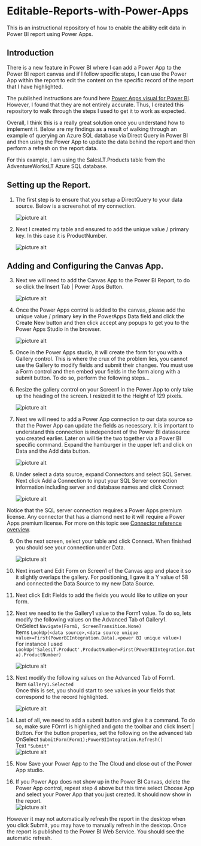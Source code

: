# Editable-Reports-with-Power-Apps
This is an instructional repository of how to enable the ability edit data in Power BI report using Power Apps.  

## Introduction
There is a new feature in Power BI where I can add a Power App to the Power BI report canvas and if I follow specific steps, I can use the Power App within the report to edit the content on the specific record of the report that I have highlighted. 

The published instructions are found here [Power Apps visual for Power BI](https://docs.microsoft.com/en-us/power-apps/maker/canvas-apps/powerapps-custom-visual).   However, I found that they are not entirely accurate.  Thus, I created this repository to walk through the steps I used to get it to work as expected.

Overall, I think this is a really great solution once you understand how to implement it.  Below are my findings as a result of walking through an example of querying an Azure SQL database via Direct Query in Power BI and then using the Power App to update the data behind the report and then perform a refresh on the report data.

For this example, I am using the SalesLT.Products table from the AdventureWorksLT Azure SQL database.

## Setting up the Report.

1. The first step is to ensure that you setup a DirectQuery to your data source. Below is a screenshot of my connection.

    ![picture alt](/images/Direct%20Query%20Connection.gif)

2. Next I created my table and ensured to add the unique value / primary key.  In this case it is ProductNumber.

    ![picture alt](/images/Power%20BI%20Table.gif)

## Adding and Configuring the Canvas App.

3. Next we will need to add the Canvas App to the Power BI Report, to do so click the Insert Tab | Power Apps Button.

    ![picture alt](/images/Insert%20Power%20Apps.gif)

4. Once the Power Apps control is added to the canvas, please add the unique value / primary key in the PowerApps Data field and click the Create New button and then click accept any popups to get you to the Power Apps Studio in the browser.

    ![picture alt](/images/PowerApps%20Data%20Value.gif)

5. Once in the Power Apps studio, it will create the form for you with a Gallery control. This is where the crux of the problem lies, you cannot use the Gallery to modify fields and submit their changes.  You must use a Form control and then embed your fields in the form along with a submit button.  To do so, perform the following steps...

6. Resize the gallery control on your Screen1 in the Power App to only take up the heading of the screen.  I resized it to the Height of 129 pixels.  

    ![picture alt](/images/Gallery%20Heaight.gif)

7. Next we will need to add a Power App connection to our data source so that the Power App can update the fields as necessary.  It is important to understand this connection is independent of the Power BI datasource you created earlier.   Later on will tie the two together via a Power BI specific command.  Expand the hamburger in the upper left and click on Data and the Add data button.

    ![picture alt](/images/Power%20Apps%20Add%20Data.gif)

8.  Under select a data source, expand Connectors and select SQL Server.  Next click Add a Connection to input your SQL Server connection information including server and database names and click Connect 

    ![picture alt](/images/Choose%20a%20dataset.gif)

Notice that the SQL server connection requires a Power Apps premium license.  Any connector that has a diamond next to it will require a Power Apps premium license.  For more on this topic see [Connector reference overview](https://docs.microsoft.com/en-us/connectors/connector-reference/).

9. On the next screen, select your table and click Connect.  When finished you should see your connection under Data.

    ![picture alt](/images/New%20Data%20Connection.gif)

10. Next insert and Edit Form on Screen1 of the Canvas app and place it so it slightly overlaps the gallery.  For positioning, I gave it a Y value of 58 and connected the Data Source to my new Data Source.

11. Next click Edit Fields to add the fields you would like to utilize on your form.

12. Next we need to tie the Gallery1 value to the Form1 value.  To do so, lets modify the following values on the Advanced Tab of Gallery1. <br>
    OnSelect  `Navigate(Form1, ScreenTransition.None)` <br>
    Items  `LookUp(<data source>,<data source unique value>=First(PowerBIIntegration.Data).<power BI unique value>)`<br>
    For instance I used `LookUp('SalesLT.Product',ProductNumber=First(PowerBIIntegration.Data).ProductNumber)`<br>

    ![picture alt](/images/Gallery%20Advanced%20Values.gif)

13. Next modify the following values on the Advanced Tab of Form1.  <br>
    Item  `Gallery1.Selected` <br>
    Once this is set, you should start to see values in your fields that correspond to the record highlighted.<br>

    ![picture alt](/images/Form%20Advanced%20Values.gif)

14.  Last of all, we need to add a submit button and give it a command.  To do so, make sure FOrm1 is highlighed and goto the toolbar and click Insert | Button.  For the button properties, set the following on the advanced tab <br>
    OnSelect  `SubmitForm(Form1);PowerBIIntegration.Refresh()` <br>
    Text  `"Submit"`  <br>
    ![picture alt](/images/Submit%20Button.gif)

15.  Now Save your Power App to the The Cloud and close out of the Power App studio.

16.  If you Power App does not show up in the Power BI Canvas, delete the Power App control, repeat step 4 above but this time select Choose App and select your Power App that you just created.  It should now show in the report.  
    ![picture alt](/images/Finished%20Report.gif)

However it may not automatically refresh the report in the desktop when you click Submit, you may have to manually refresh in the desktop.  Once the report is published to the Power BI Web Service.  You should see the automatic refresh.
















